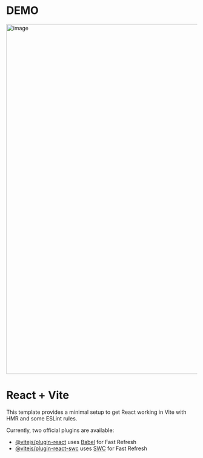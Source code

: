 # DEMO

<img width="924" alt="image" src="https://github.com/shaileshthakur1/REACT-MINI-PROJECTS/assets/110343920/d4c685fb-ec16-4fde-8fa7-7924216d46f9">

# React + Vite
This template provides a minimal setup to get React working in Vite with HMR and some ESLint rules.

Currently, two official plugins are available:

- [@vitejs/plugin-react](https://github.com/vitejs/vite-plugin-react/blob/main/packages/plugin-react/README.md) uses [Babel](https://babeljs.io/) for Fast Refresh
- [@vitejs/plugin-react-swc](https://github.com/vitejs/vite-plugin-react-swc) uses [SWC](https://swc.rs/) for Fast Refresh
